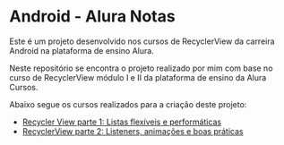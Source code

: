 # Android - Alura Notas
Este é um projeto desenvolvido nos cursos de RecyclerView da carreira Android na plataforma de ensino Alura.

<p>
Neste repositório se encontra o projeto realizado por mim com base no curso de RecyclerView módulo I e II da plataforma de ensino da Alura Cursos.
</p>
<p>
  Abaixo segue os cursos realizados para a criação deste projeto:
  <ul>
    <li><a href="https://cursos.alura.com.br/course/recyclerview-listas-flexiveis-e-performaticas">Recycler View parte 1: Listas flexíveis e performáticas</a></li>
    <li><a href="https://cursos.alura.com.br/course/recyclerview-listeners-animacoes">RecyclerView parte 2: Listeners, animações e boas práticas</a></li>
  </ul>
</p>

